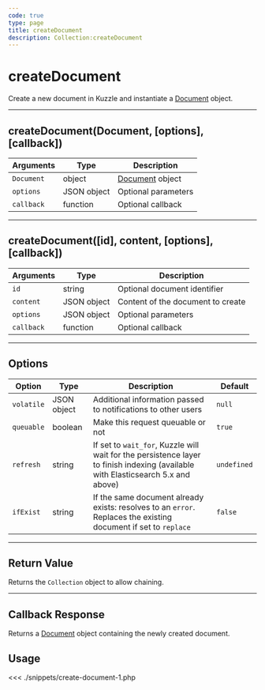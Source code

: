 ```yaml
---
code: true
type: page
title: createDocument
description: Collection:createDocument
---
```


# createDocument

Create a new document in Kuzzle and instantiate a [Document](/sdk/php/3/core-classes/document) object.

---

## createDocument(Document, [options], [callback])

| Arguments  | Type        | Description                                     |
| ---------- | ----------- | ----------------------------------------------- |
| `Document` | object      | [Document](/sdk/php/3/core-classes/document) object |
| `options`  | JSON object | Optional parameters                             |
| `callback` | function    | Optional callback                               |

---

## createDocument([id], content, [options], [callback])

| Arguments  | Type        | Description                       |
| ---------- | ----------- | --------------------------------- |
| `id`       | string      | Optional document identifier      |
| `content`  | JSON object | Content of the document to create |
| `options`  | JSON object | Optional parameters               |
| `callback` | function    | Optional callback                 |

---

## Options

| Option     | Type        | Description                                                                                                                      | Default     |
| ---------- | ----------- | -------------------------------------------------------------------------------------------------------------------------------- | ----------- |
| `volatile` | JSON object | Additional information passed to notifications to other users                                                                    | `null`      |
| `queuable` | boolean     | Make this request queuable or not                                                                                                | `true`      |
| `refresh`  | string      | If set to `wait_for`, Kuzzle will wait for the persistence layer to finish indexing (available with Elasticsearch 5.x and above) | `undefined` |
| `ifExist`  | string      | If the same document already exists: resolves to an `error`. Replaces the existing document if set to `replace`                  | `false`     |

---

## Return Value

Returns the `Collection` object to allow chaining.

---

## Callback Response

Returns a [Document](/sdk/php/3/core-classes/document) object containing the newly created document.

## Usage

<<< ./snippets/create-document-1.php
